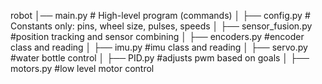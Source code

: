 robot
│── main.py         # High-level program (commands)
│
├── config.py       # Constants only: pins, wheel size, pulses, speeds 
│
├── sensor_fusion.py     #position tracking and sensor combining
│
├── encoders.py     #encoder class and reading
│
├── imu.py          #imu class and reading
│
├── servo.py        #water bottle control
│
├── PID.py          #adjusts pwm based on goals
│
├── motors.py       #low level motor control
